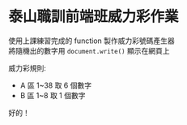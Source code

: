 # 泰山職訓前端班威力彩作業
使用上課練習完成的 function 製作威力彩號碼產生器  
將隨機出的數字用 `document.write()` 顯示在網頁上  

威力彩規則:
- A 區 1~38 取 6 個數字
- B 區 1~8 取 1 個數字

好的！
